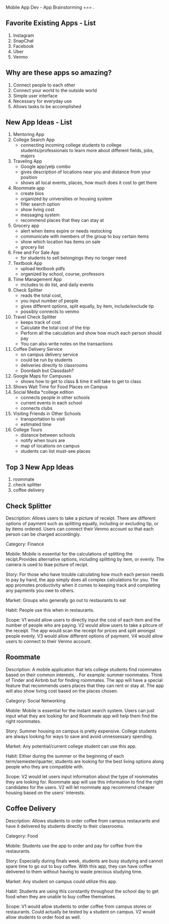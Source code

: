 Mobile App Dev - App Brainstorming
=== .  

## Favorite Existing Apps - List
1. Instagram
2. SnapChat
3. Facebook
4. Uber
5. Venmo

## Why are these apps so amazing?
1. Connect people to each other
2. Connect your world to the outside world
3. Simple user interface 
4. Necessary for everyday use
5. Allows tasks to be accomplished

## New App Ideas - List
1. Mentoring App
2. College Search App
    - connecting incoming college students to college students/professionals to learn more about different fields, jobs, majors
3. Traveling App
    - Google app/yelp combo
    - gives description of locations near you and distance from your position
    - shows all local events, places, how much does it cost to get there
4. Roommate app 
    - create bios
    - organized by universities or housing system
    - filter search option
    - show living cost
    - messaging system
    - recommend places that they can stay at 
5. Grocery app
    - alert when items expire or needs restocking
    - communicate with members of the group to buy certain items
    - show which location has items on sale
    - grocery list
6. Free and For Sale App
    - for students to sell belongings they no longer need
7. Textbook App
    - upload textbook pdfs
    - organized by school, course, professors
8. Time Management App
    - includes to do list, and daily events
9. Check Splitter
    - reads the total cost, 
    - you input number of people
    - gives different options, split equally, by item, include/exclude tip
    - possibly connects to venmo
10. Travel Check Splitter
    - keeps track of cost 
    - Calculate the total cost of the trip
    - Perform all the calculation and show how much each person should pay
    - You can also write notes on the transactions
11. Coffee Delivery Service
    - on campus delivery service
    - could be run by students
    - deliveries directly to classrooms
    - Doordash but Classdash?
12. Google Maps for Campuses
    - shows how to get to class & time it will take to get to class
13. Shows Wait Time for Food Places on Campus
14. Social Media *college edition
    - connects people in other schools
    - current events in each school
    - connects clubs
16. Visiting Friends in Other Schools
    - transportation to visit
    - estimated time
16. College Tours
    - distance between schools
    - notify when tours are
    - map of locations on campus
    - students can list must-see places

## Top 3 New App Ideas
   1. roommate 
   2. check splitter 
   3. coffee delivery 

## Check Splitter
Description: Allows users to take a picture of receipt. There are different options of payment such as splitting equally, including or excluding tip, or by items ordered. Users can connect their Venmo account so that each person can be charged accordingly.

Category: Finance

Mobile: Mobile is essential for the calculations of splitting the recipt.Provides alternative options, including splitting by item, or evenly. The camera is used to tkae pciture of recipt.

Story: For those who have trouble calculating how much each person needs to pay by hand, the app simply does all complex calculations for you. The app promotes productivity when it comes to keeping track and completing any payments you owe to others.

Market: Groups who generally go out to restaurants to eat

Habit: People use this when in restaurants.

Scope: V1 would allow users to directly input the cost of each item and the number of people who are paying. V2 would allow users to take a pitcure of the receipt. The app would scan the receipt for prices and split amongst people evenly. V3 would allow different options of payment. V4 would allow users to connect to their Venmo account.



## Roommate
Description: A mobile application that lets college students find roommates based on their common interests, . For example: summer roommates. Think of Tinder and Airbnb but for finding roommates. The app will have a special feature that recommends users places that they can rent or stay at. The app will also show living cost based on the places chosen. 

Category: Social Networking

Mobile: Mobile is essential for the instant search system. Users can just input what they are looking for and Roommate app will help them find the right roommates.

Story: Summer housing on campus is pretty expensive. College students are always looking for ways to save and avoid unnessessary spending. 

Market: Any potential/current college student can use this app.

Habit: Either during the summer or the beginning of each term/semester/quarter, students are looking for the best living options along people who they are compatible with.

Scope: V2 would let users input information about the type of roommates they are looking for. Roommate app will use this information to find the right candidates for the users. V2 will let roommate app recommend cheaper housing based on the users' interests.  


## Coffee Delivery
Description: Allows students to order coffee from campus restaurants and have it delivered by students directly to their classrooms. 

Category: Food

Mobile: Students use the app to order and pay for coffee from the restaurants. 

Story: Especially during finals week, students are busy studying and cannot spare time to go out to buy coffee.  With this app, they can have coffee delivered to them without having to waste precious studying time.

Market: Any student on campus could utilize this app. 

Habit: Students are using this constantly throughout the school day to get food when they are unable to buy coffee themselves.

Scope: V1 would allow students to order coffee from campus stores or restaurants. Could actually be tested by a student on campus. V2 would allow students to order food as well.


